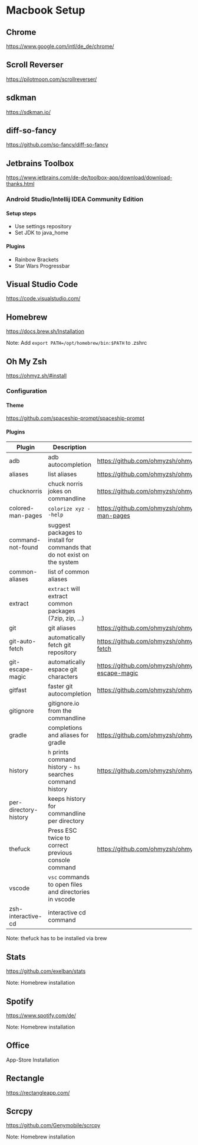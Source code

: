 # Macbook Setup

## Chrome
https://www.google.com/intl/de_de/chrome/

## Scroll Reverser
https://pilotmoon.com/scrollreverser/

## sdkman
https://sdkman.io/

## diff-so-fancy
https://github.com/so-fancy/diff-so-fancy

## Jetbrains Toolbox
https://www.jetbrains.com/de-de/toolbox-app/download/download-thanks.html

### Android Studio/Intellij IDEA Community Edition

#### Setup steps
* Use settings repository
* Set JDK to java_home

#### Plugins
* Rainbow Brackets
* Star Wars Progressbar

## Visual Studio Code
https://code.visualstudio.com/

## Homebrew
https://docs.brew.sh/Installation

Note: Add `export PATH=/opt/homebrew/bin:$PATH` to .zshrc

## Oh My Zsh
https://ohmyz.sh/#install

### Configuration

#### Theme
https://github.com/spaceship-prompt/spaceship-prompt

#### Plugins

| Plugin  | Description | Url |
| ------------- | ------------- | ------------- |
| adb | adb autocompletion | https://github.com/ohmyzsh/ohmyzsh/tree/master/plugins/adb |
| aliases  | list aliases | https://github.com/ohmyzsh/ohmyzsh/tree/master/plugins/aliases |
| chucknorris | chuck norris jokes on commandline | https://github.com/ohmyzsh/ohmyzsh/tree/master/plugins/chucknorris |
| colored-man-pages | `colorize xyz --help` | https://github.com/ohmyzsh/ohmyzsh/tree/master/plugins/colored-man-pages |
| command-not-found | suggest packages to install for commands that do not exist on the system |  |
| common-aliases | list of common aliases |  |
| extract | `extract` will extract common packages (7zip, zip, ...) |  |
| git  | git aliases | https://github.com/ohmyzsh/ohmyzsh/tree/master/plugins/git |
| git-auto-fetch  | automatically fetch git repository | https://github.com/ohmyzsh/ohmyzsh/tree/master/plugins/git-auto-fetch |
| git-escape-magic | automatically espace git characters | https://github.com/ohmyzsh/ohmyzsh/tree/master/plugins/git-escape-magic |
| gitfast  | faster git autocompletion | https://github.com/ohmyzsh/ohmyzsh/tree/master/plugins/gitfast |
| gitignore | gitignore.io from the commandline |  |
| gradle  | completions and aliases for gradle | https://github.com/ohmyzsh/ohmyzsh/tree/master/plugins/gradle |
| history  | `h` prints command history - `hs` searches command history | https://github.com/ohmyzsh/ohmyzsh/tree/master/plugins/history |
| per-directory-history | keeps history for commandline per directory |  |
| thefuck  | Press ESC twice to correct previous console command | https://github.com/ohmyzsh/ohmyzsh/tree/master/plugins/thefuck |
| vscode | `vsc` commands to open files and directories in vscode |  |
| zsh-interactive-cd | interactive cd command |  |

Note: thefuck has to be installed via brew

## Stats
https://github.com/exelban/stats

Note: Homebrew installation

## Spotify
https://www.spotify.com/de/

Note: Homebrew installation

## Office
App-Store Installation

## Rectangle
https://rectangleapp.com/

## Scrcpy
https://github.com/Genymobile/scrcpy

Note: Homebrew installation
